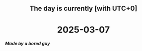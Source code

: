 <h2 align=center>The day is currently [with UTC+0]</h2>
<h1 align=center><!--TIME BEGIN-->2025-03-07<!--TIME END--></h1>
<h5>Made by a bored guy</h5>
